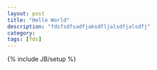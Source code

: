 ```yaml
---
layout: post
title: "Hello World"
description: "fdsfsdfsadfjaksdfljalsdfjalsdfj"
category: 
tags: [fds]
---
```

{% include JB/setup %}
